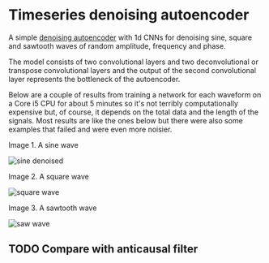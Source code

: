 # Timeseries denoising autoencoder

A simple [denoising autoencoder](https://en.wikipedia.org/wiki/Autoencoder) with 1d CNNs for denoising sine, square and sawtooth waves of random amplitude, frequency and phase.

The model consists of two convolutional layers and two deconvolutional or transpose convolutional layers and the output of the second convolutional layer represents the bottleneck of the autoencoder.

Below are a couple of results from training a network for each waveform on a Core i5 CPU for about 5 minutes so it's not terribly computationally expensive but, of course, it depends on the total data and the length of the signals. Most results are like the ones below but there were also some examples that failed and were even more noisier.

Image 1. A sine wave

![sine denoised](https://user-images.githubusercontent.com/69254199/124363308-c1a59400-dc3a-11eb-9a63-8cd4ae643209.png)

Image 2. A square wave

![square wave](https://user-images.githubusercontent.com/69254199/124397790-49120680-dd12-11eb-9d67-621a5ca670eb.png)

Image 3. A sawtooth wave

![saw wave](https://user-images.githubusercontent.com/69254199/124397798-58914f80-dd12-11eb-8fac-8c0b01f24550.png)


## TODO Compare with anticausal filter
